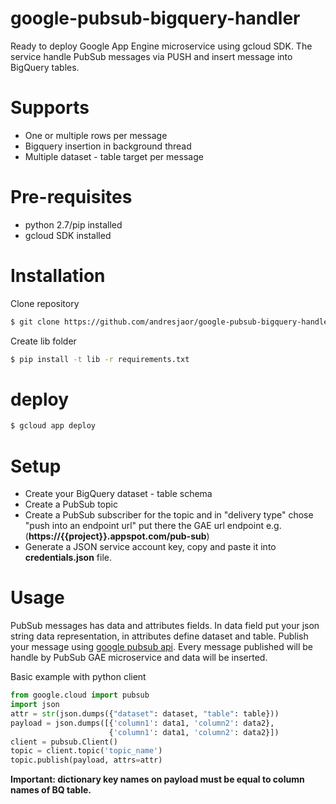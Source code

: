 # google-pubsub-bigquery-handler
Ready to deploy Google App Engine microservice using gcloud SDK. The service handle PubSub messages via PUSH and insert message into BigQuery tables.

# Supports
  - One or multiple rows per message
  - Bigquery insertion in background thread
  - Multiple dataset - table target per message

# Pre-requisites
  - python 2.7/pip installed
  - gcloud SDK installed

# Installation

Clone repository
```sh
$ git clone https://github.com/andresjaor/google-pubsub-bigquery-handler.git
```

Create lib folder
```sh
$ pip install -t lib -r requirements.txt
```
# deploy
```sh
$ gcloud app deploy
```
# Setup
  - Create your BigQuery dataset - table schema
  - Create a PubSub topic
  - Create a PubSub subscriber for the topic and in "delivery type" chose "push into an endpoint url" put there the GAE url endpoint e.g.(**https://{{project}}.appspot.com/pub-sub**)
  - Generate a JSON service account key, copy and paste it into **credentials.json** file.

# Usage
PubSub messages has data and attributes fields. In data field put your json string data representation, in attributes define dataset and table. Publish your message using [google pubsub api](https://cloud.google.com/pubsub/docs/reference/libraries#client-libraries-install-python). Every message published will be handle by PubSub GAE microservice and data will be inserted.

Basic example with python client
```py
from google.cloud import pubsub
import json
attr = str(json.dumps({"dataset": dataset, "table": table}))
payload = json.dumps([{'column1': data1, 'column2': data2},
                      {'column1': data1, 'column2': data2}])
client = pubsub.Client()
topic = client.topic('topic_name')
topic.publish(payload, attrs=attr)
```
**Important: dictionary key names on payload must be equal to column names of BQ table.**
